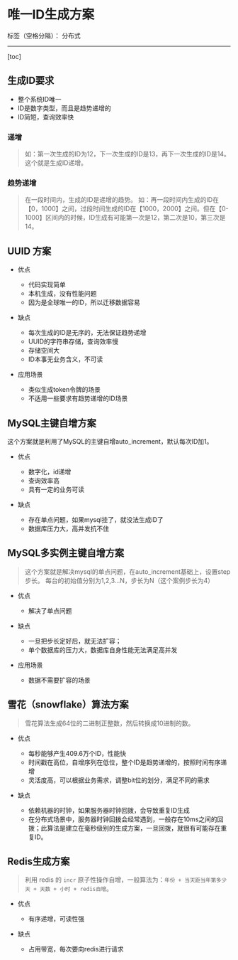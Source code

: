 # 唯一ID生成方案

标签（空格分隔）： 分布式

---

[toc]

## 生成ID要求

- 整个系统ID唯⼀
- ID是数字类型，⽽且是趋势递增的
- ID简短，查询效率快

### 递增

> 如：第⼀次⽣成的ID为12，下⼀次⽣成的ID是13，再下⼀次⽣成的ID是14。这个就是⽣成ID递增。

### 趋势递增

> 在⼀段时间内，⽣成的ID是递增的趋势。
> 如：再⼀段时间内⽣成的ID在【0，1000】之间，过段时间⽣成的ID在【1000，2000】之间。但在【0-1000】区间内的时候，ID⽣成有可能第⼀次是12，第⼆次是10，第三次是14。

## UUID 方案

- 优点
  - 代码实现简单
  - 本机⽣成，没有性能问题
  - 因为是全球唯⼀的ID，所以迁移数据容易

- 缺点
  - 每次⽣成的ID是⽆序的，⽆法保证趋势递增
  - UUID的字符串存储，查询效率慢
  - 存储空间⼤
  - ID本事⽆业务含义，不可读

- 应⽤场景
  - 类似⽣成token令牌的场景
  - 不适⽤⼀些要求有趋势递增的ID场景

## MySQL主键⾃增方案

这个⽅案就是利⽤了MySQL的主键⾃增auto_increment，默认每次ID加1。

- 优点
  - 数字化，id递增
  - 查询效率⾼
  - 具有⼀定的业务可读

- 缺点
  - 存在单点问题，如果mysql挂了，就没法⽣成iD了
  - 数据库压⼒⼤，⾼并发抗不住

## MySQL多实例主键⾃增方案

> 这个⽅案就是解决mysql的单点问题，在auto_increment基础上，设置step步⻓。
> 每台的初始值分别为1,2,3...N，步⻓为N（这个案例步⻓为4）

- 优点
  - 解决了单点问题

- 缺点
  - ⼀旦把步⻓定好后，就⽆法扩容；
  - 单个数据库的压⼒⼤，数据库⾃⾝性能⽆法满⾜⾼并发

- 应⽤场景
  - 数据不需要扩容的场景

## 雪花（snowflake）算法方案

> 雪花算法⽣成64位的⼆进制正整数，然后转换成10进制的数。

- 优点
  - 每秒能够产⽣409.6万个ID，性能快
  - 时间戳在⾼位，⾃增序列在低位，整个ID是趋势递增的，按照时间有序递增
  - 灵活度⾼，可以根据业务需求，调整bit位的划分，满⾜不同的需求

- 缺点
  - 依赖机器的时钟，如果服务器时钟回拨，会导致重复ID⽣成
  - 在分布式场景中，服务器时钟回拨会经常遇到，⼀般存在10ms之间的回拨；此算法是建⽴在毫秒级别的⽣成⽅案，⼀旦回拨，就很有可能存在重复ID。

## Redis⽣成⽅案

> 利⽤ redis 的 `incr` 原⼦性操作⾃增，⼀般算法为：`年份 + 当天距当年第多少天 + 天数 + ⼩时 + redis自增`。

- 优点
  - 有序递增，可读性强

- 缺点
  - 占⽤带宽，每次要向redis进⾏请求
